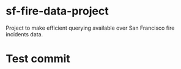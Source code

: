 # sf-fire-data-project
Project to make efficient querying available over San Francisco fire incidents data.

# Test commit